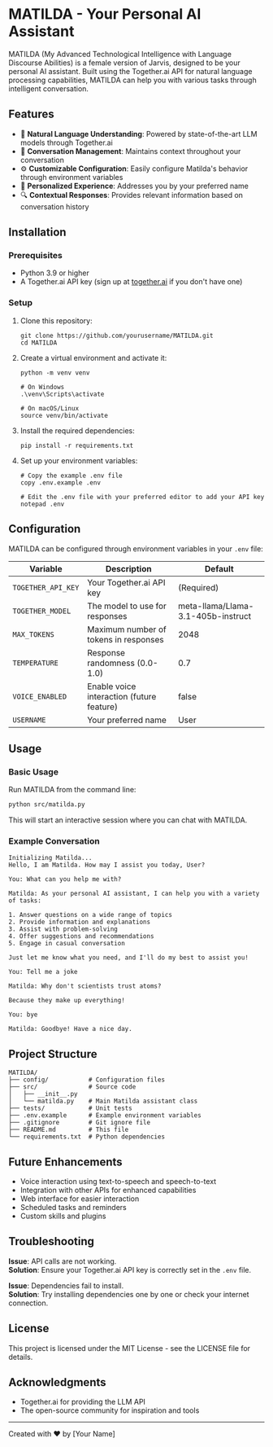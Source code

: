 # MATILDA - Your Personal AI Assistant

MATILDA (My Advanced Technological Intelligence with Language Discourse Abilities) is a female version of Jarvis, designed to be your personal AI assistant. Built using the Together.ai API for natural language processing capabilities, MATILDA can help you with various tasks through intelligent conversation.

## Features

- 🧠 **Natural Language Understanding**: Powered by state-of-the-art LLM models through Together.ai
- 💬 **Conversation Management**: Maintains context throughout your conversation
- ⚙️ **Customizable Configuration**: Easily configure Matilda's behavior through environment variables
- 👤 **Personalized Experience**: Addresses you by your preferred name
- 🔍 **Contextual Responses**: Provides relevant information based on conversation history

## Installation

### Prerequisites

- Python 3.9 or higher
- A Together.ai API key (sign up at [together.ai](https://together.ai) if you don't have one)

### Setup

1. Clone this repository:
   ```
   git clone https://github.com/yourusername/MATILDA.git
   cd MATILDA
   ```

2. Create a virtual environment and activate it:
   ```
   python -m venv venv
   
   # On Windows
   .\venv\Scripts\activate
   
   # On macOS/Linux
   source venv/bin/activate
   ```

3. Install the required dependencies:
   ```
   pip install -r requirements.txt
   ```

4. Set up your environment variables:
   ```
   # Copy the example .env file
   copy .env.example .env
   
   # Edit the .env file with your preferred editor to add your API key
   notepad .env
   ```

## Configuration

MATILDA can be configured through environment variables in your `.env` file:

| Variable | Description | Default |
|----------|-------------|---------|
| `TOGETHER_API_KEY` | Your Together.ai API key | (Required) |
| `TOGETHER_MODEL` | The model to use for responses | meta-llama/Llama-3.1-405b-instruct |
| `MAX_TOKENS` | Maximum number of tokens in responses | 2048 |
| `TEMPERATURE` | Response randomness (0.0-1.0) | 0.7 |
| `VOICE_ENABLED` | Enable voice interaction (future feature) | false |
| `USERNAME` | Your preferred name | User |

## Usage

### Basic Usage

Run MATILDA from the command line:

```bash
python src/matilda.py
```

This will start an interactive session where you can chat with MATILDA.

### Example Conversation

```
Initializing Matilda...
Hello, I am Matilda. How may I assist you today, User?

You: What can you help me with?

Matilda: As your personal AI assistant, I can help you with a variety of tasks:

1. Answer questions on a wide range of topics
2. Provide information and explanations
3. Assist with problem-solving
4. Offer suggestions and recommendations
5. Engage in casual conversation

Just let me know what you need, and I'll do my best to assist you!

You: Tell me a joke

Matilda: Why don't scientists trust atoms?

Because they make up everything!

You: bye

Matilda: Goodbye! Have a nice day.
```

## Project Structure

```
MATILDA/
├── config/           # Configuration files
├── src/              # Source code
│   ├── __init__.py
│   └── matilda.py    # Main Matilda assistant class
├── tests/            # Unit tests
├── .env.example      # Example environment variables
├── .gitignore        # Git ignore file
├── README.md         # This file
└── requirements.txt  # Python dependencies
```

## Future Enhancements

- Voice interaction using text-to-speech and speech-to-text
- Integration with other APIs for enhanced capabilities
- Web interface for easier interaction
- Scheduled tasks and reminders
- Custom skills and plugins

## Troubleshooting

**Issue**: API calls are not working.  
**Solution**: Ensure your Together.ai API key is correctly set in the `.env` file.

**Issue**: Dependencies fail to install.  
**Solution**: Try installing dependencies one by one or check your internet connection.

## License

This project is licensed under the MIT License - see the LICENSE file for details.

## Acknowledgments

- Together.ai for providing the LLM API
- The open-source community for inspiration and tools

---

Created with ❤️ by [Your Name]

